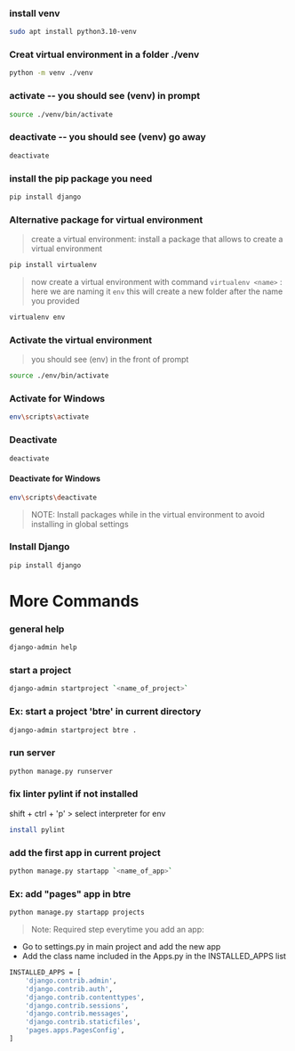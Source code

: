 ### install venv
```sh
sudo apt install python3.10-venv
```
### Creat virtual environment in a folder ./venv
```sh
python -m venv ./venv
```
### activate  -- you should see (venv) in prompt
```sh
source ./venv/bin/activate
```
### deactivate  -- you should see (venv) go away
```sh
deactivate
```
### install the pip package you need
```sh
pip install django
```

### Alternative package for virtual environment
>create a virtual environment: install a package that allows to create a virtual environment
```sh
pip install virtualenv
```
>  now create a virtual environment with command `virtualenv <name>` : here we are naming it `env`
>  this will create a new folder after the name you provided
```sh
virtualenv env
```
### Activate the virtual environment
>you should see (env) in the front of prompt
```sh
source ./env/bin/activate
```
### Activate for Windows
```sh
env\scripts\activate
```
### Deactivate
```sh
deactivate
```
#### Deactivate for Windows
```sh
env\scripts\deactivate
```

> NOTE:  Install packages while in the virtual environment to avoid installing in global settings
### Install Django 
```sh
pip install django
```

# More Commands

### general help
```sh
django-admin help
```
### start a project
```sh
django-admin startproject `<name_of_project>`
```

### Ex:  start a project 'btre' in current directory
```sh
django-admin startproject btre .   
```
### run server
```sh
python manage.py runserver
```

### fix linter pylint if not installed
shift + ctrl + 'p'  > select interpreter for env
```sh
install pylint
```
### add the first app in current project
```sh
python manage.py startapp `<name_of_app>`
```
### Ex: add "pages" app in btre
```sh
python manage.py startapp projects
```

> Note: Required step everytime you add an app:
- Go to settings.py in main project and add the new app 
- Add the class name included in the Apps.py in the INSTALLED_APPS list

```sh
INSTALLED_APPS = [
    'django.contrib.admin',
    'django.contrib.auth',
    'django.contrib.contenttypes',
    'django.contrib.sessions',
    'django.contrib.messages',
    'django.contrib.staticfiles',
    'pages.apps.PagesConfig',
]
```